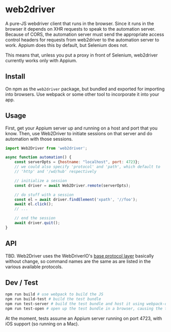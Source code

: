 # web2driver

A pure-JS webdriver client that runs in the browser. Since it runs in the browser it depends on XHR requests to speak to the automation server. Because of CORS, the automation server must send the appropriate access control headers for requests from web2driver to the automation server to work. Appium does this by default, but Selenium does not.

This means that, unless you put a proxy in front of Selenium, web2driver currently works only with Appium.

## Install

On npm as the `web2driver` package, but bundled and exported for importing into browsers. Use webpack or some other tool to incorporate it into your app.

## Usage

First, get your Appium server up and running on a host and port that you know. Then, use Web2Driver to initiate sessions on that server and do automation with those sessions.

```js
import Web2Driver from 'web2driver';

async function automation() {
    const serverOpts = {hostname: "localhost", port: 4723};
    // we could also specify 'protocol' and 'path', which default to
    // 'http' and '/wd/hub' respectively

    // initialize a session
    const driver = await Web2Driver.remote(serverOpts);

    // do stuff with a session
    const el = await driver.findElement('xpath', '//foo');
    await el.click();
    // ...

    // end the session
    await driver.quit();
}
```

## API

TBD. Web2Driver uses the WebDriverIO's [base protocol layer](https://github.com/webdriverio/webdriverio/blob/master/packages/webdriver/protocol) basically without change, so command names are the same as are listed in the various available protocols.

## Dev / Test

```bash
npm run build # use webpack to build the JS
npm run build-test # build the test bundle
npm run test-server # build the test bundle and host it using webpack-dev-server
npm run test-open # open up the test bundle in a browser, causing the tests to launch
```

At the moment, tests assume an Appium server running on port 4723, with iOS support (so running on a Mac).
